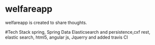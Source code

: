 # welfareapp
welfareapp is created to share thoughts.

#Tech Stack
spring, Spring Data Elasticsearch and persistence,cxf rest, elastic search, html5, angular js, Jquerry and added travis CI
